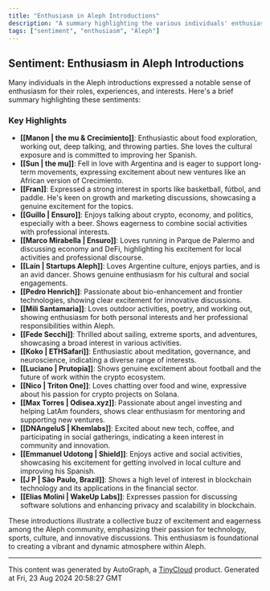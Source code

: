 ```yaml
---
title: "Enthusiasm in Aleph Introductions"
description: "A summary highlighting the various individuals' enthusiastic attitudes towards their activities within Aleph."
tags: ["sentiment", "enthusiasm", "Aleph"]
---
```


## Sentiment: Enthusiasm in Aleph Introductions

Many individuals in the Aleph introductions expressed a notable sense of enthusiasm for their roles, experiences, and interests. Here's a brief summary highlighting these sentiments:

### Key Highlights

- **[[Manon | the mu & Crecimiento]]**: Enthusiastic about food exploration, working out, deep talking, and throwing parties. She loves the cultural exposure and is committed to improving her Spanish.
- **[[Sun | the mu]]**: Fell in love with Argentina and is eager to support long-term movements, expressing excitement about new ventures like an African version of Crecimiento.
- **[[Fran]]**: Expressed a strong interest in sports like basketball, fútbol, and paddle. He's keen on growth and marketing discussions, showcasing a genuine excitement for the topics.
- **[[Guillo | Ensuro]]**: Enjoys talking about crypto, economy, and politics, especially with a beer. Shows eagerness to combine social activities with professional interests.
- **[[Marco Mirabella | Ensuro]]**: Loves running in Parque de Palermo and discussing economy and DeFi, highlighting his excitement for local activities and professional discourse.
- **[[Laín | Startups Aleph]]**: Loves Argentine culture, enjoys parties, and is an avid dancer. Shows genuine enthusiasm for his cultural and social engagements.
- **[[Pedro Henrich]]**: Passionate about bio-enhancement and frontier technologies, showing clear excitement for innovative discussions.
- **[[Mili Santamaria]]**: Loves outdoor activities, poetry, and working out, showing enthusiasm for both personal interests and her professional responsibilities within Aleph.
- **[[Fede Secchi]]**: Thrilled about sailing, extreme sports, and adventures, showcasing a broad interest in various activities.
- **[[Koko | ETHSafari]]**: Enthusiastic about meditation, governance, and neuroscience, indicating a diverse range of interests.
- **[[Luciano | Prutopia]]**: Shows genuine excitement about football and the future of work within the crypto ecosystem.
- **[[Nico | Triton One]]**: Loves chatting over food and wine, expressive about his passion for crypto projects on Solana.
- **[[Max Torres | Odisea.xyz]]**: Passionate about angel investing and helping LatAm founders, shows clear enthusiasm for mentoring and supporting new ventures.
- **[[DNAngeluS | Khemlabs]]**: Excited about new tech, coffee, and participating in social gatherings, indicating a keen interest in community and innovation.
- **[[Emmanuel Udotong | Shield]]**: Enjoys active and social activities, showcasing his excitement for getting involved in local culture and improving his Spanish.
- **[[J P | São Paulo, Brazil]]**: Shows a high level of interest in blockchain technology and its applications in the financial sector.
- **[[Elias Molini | WakeUp Labs]]**: Expresses passion for discussing software solutions and enhancing privacy and scalability in blockchain.

These introductions illustrate a collective buzz of excitement and eagerness among the Aleph community, emphasizing their passion for technology, sports, culture, and innovative discussions. This enthusiasm is foundational to creating a vibrant and dynamic atmosphere within Aleph.

---
This content was generated by AutoGraph, a [TinyCloud](https://tinycloud.xyz/) product.
Generated at Fri, 23 Aug 2024 20:58:27 GMT